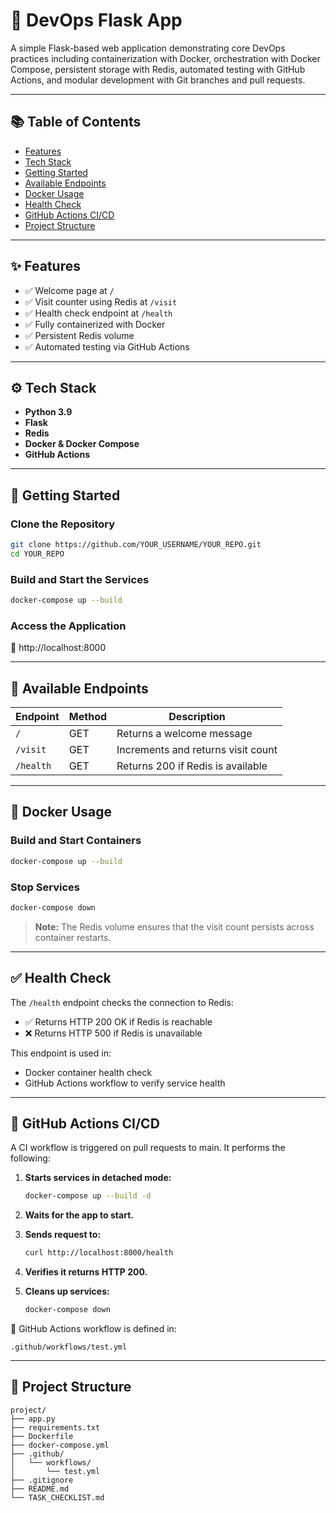 # 🚀 DevOps Flask App

A simple Flask-based web application demonstrating core DevOps practices including containerization with Docker, orchestration with Docker Compose, persistent storage with Redis, automated testing with GitHub Actions, and modular development with Git branches and pull requests.

---

## 📚 Table of Contents

- [Features](#features)
- [Tech Stack](#tech-stack)
- [Getting Started](#getting-started)
- [Available Endpoints](#available-endpoints)
- [Docker Usage](#docker-usage)
- [Health Check](#health-check)
- [GitHub Actions CI/CD](#github-actions-cicd)
- [Project Structure](#project-structure)

---

## ✨ Features

- ✅ Welcome page at `/`
- ✅ Visit counter using Redis at `/visit`
- ✅ Health check endpoint at `/health`
- ✅ Fully containerized with Docker
- ✅ Persistent Redis volume
- ✅ Automated testing via GitHub Actions

---

## ⚙️ Tech Stack

- **Python 3.9**
- **Flask**
- **Redis**
- **Docker & Docker Compose**
- **GitHub Actions**

---

## 🚀 Getting Started

### Clone the Repository

```bash
git clone https://github.com/YOUR_USERNAME/YOUR_REPO.git
cd YOUR_REPO
```

### Build and Start the Services

```bash
docker-compose up --build
```

### Access the Application

📍 http://localhost:8000

---

## 📡 Available Endpoints

| Endpoint | Method | Description |
|----------|--------|-------------|
| `/` | GET | Returns a welcome message |
| `/visit` | GET | Increments and returns visit count |
| `/health` | GET | Returns 200 if Redis is available |

---

## 🐳 Docker Usage

### Build and Start Containers

```bash
docker-compose up --build
```

### Stop Services

```bash
docker-compose down
```

> **Note:** The Redis volume ensures that the visit count persists across container restarts.

---

## ✅ Health Check

The `/health` endpoint checks the connection to Redis:

- ✅ Returns HTTP 200 OK if Redis is reachable
- ❌ Returns HTTP 500 if Redis is unavailable

This endpoint is used in:

- Docker container health check
- GitHub Actions workflow to verify service health

---

## 🔁 GitHub Actions CI/CD

A CI workflow is triggered on pull requests to main. It performs the following:

1. **Starts services in detached mode:**
   ```bash
   docker-compose up --build -d
   ```

2. **Waits for the app to start.**

3. **Sends request to:**
   ```bash
   curl http://localhost:8000/health
   ```

4. **Verifies it returns HTTP 200.**

5. **Cleans up services:**
   ```bash
   docker-compose down
   ```

📁 GitHub Actions workflow is defined in:

```
.github/workflows/test.yml
```

---

## 📁 Project Structure

```
project/
├── app.py
├── requirements.txt
├── Dockerfile
├── docker-compose.yml
├── .github/
│   └── workflows/
│       └── test.yml
├── .gitignore
├── README.md
└── TASK_CHECKLIST.md
```




